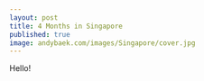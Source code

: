 ```yaml
---
layout: post
title: 4 Months in Singapore
published: true
image: andybaek.com/images/Singapore/cover.jpg
---
```


Hello!
